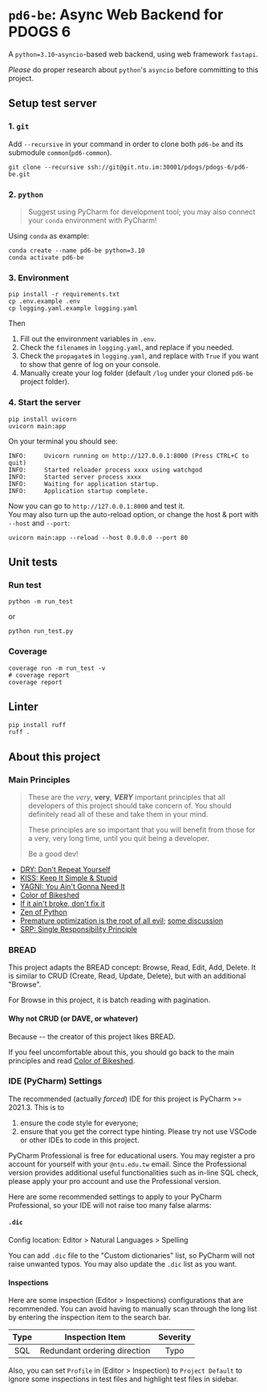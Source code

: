 # `pd6-be`: Async Web Backend for PDOGS 6

A `python=3.10`-`asyncio`-based web backend, using web framework `fastapi`.

*Please* do proper research about `python`'s `asyncio` before committing to this project.

## Setup test server

### 1. `git`
Add `--recursive` in your command in order to clone both `pd6-be` and its submodule `common`(`pd6-common`). 
```shell
git clone --recursive ssh://git@git.ntu.im:30001/pdogs/pdogs-6/pd6-be.git
```

### 2. `python`

> Suggest using PyCharm for development tool; you may also connect your `conda` environment with PyCharm!

Using `conda` as example:
```shell
conda create --name pd6-be python=3.10
conda activate pd6-be
```

### 3. Environment
```shell
pip install -r requirements.txt
cp .env.example .env
cp logging.yaml.example logging.yaml
```

Then
1. Fill out the environment variables in `.env`.
2. Check the `filename`s in `logging.yaml`, and replace if you needed.
3. Check the `propagate`s in `logging.yaml`, and replace with `True` if you want to show that genre of log on your console.
4. Manually create your log folder (default `/log` under your cloned `pd6-be` project folder).

### 4. Start the server

```shell
pip install uvicorn
uvicorn main:app
```

On your terminal you should see:

```
INFO:     Uvicorn running on http://127.0.0.1:8000 (Press CTRL+C to quit)
INFO:     Started reloader process xxxx using watchgod
INFO:     Started server process xxxx
INFO:     Waiting for application startup.
INFO:     Application startup complete.
```
Now you can go to `http://127.0.0.1:8000` and test it.  
You may also turn up the auto-reload option, or change the host & port with `--host` and `--port`:
```shell
uvicorn main:app --reload --host 0.0.0.0 --port 80
```

## Unit tests

### Run test
```shell
python -m run_test
```
or
```shell
python run_test.py
```

### Coverage

```shell
coverage run -m run_test -v
# coverage report
coverage report
```

## Linter

```shell
pip install ruff
ruff .
```


## About this project

### Main Principles

> These are the _very_, **very**, **_VERY_** important principles that all developers of this project should take concern of.
> You should definitely read all of these and take them in your mind.
> 
> These principles are so important that you will benefit from those for a very, very long time,
> until you quit being a developer.
> 
> Be a good dev!

- [DRY: Don't Repeat Yourself](https://en.wikipedia.org/wiki/Don%27t_repeat_yourself)
- [KISS: Keep It Simple & Stupid](https://en.wikipedia.org/wiki/KISS_principle)
- [YAGNI: You Ain't Gonna Need It](https://en.wikipedia.org/wiki/You_aren%27t_gonna_need_it)
- [Color of Bikeshed](https://bikeshed.com/)
- [If it ain't broke, don't fix it](https://en.wikipedia.org/wiki/Bert_Lance#If_it_ain't_broke,_don't_fix_it)
- [Zen of Python](https://www.python.org/dev/peps/pep-0020/)
- [Premature optimization is the root of all evil](https://en.wikiquote.org/wiki/Donald_Knuth#Computer_Programming_as_an_Art_(1974));
  [some discussion](https://softwareengineering.stackexchange.com/questions/80084/is-premature-optimization-really-the-root-of-all-evil)
- [SRP: Single Responsibility Principle](https://en.wikipedia.org/wiki/Single-responsibility_principle)

### BREAD
This project adapts the BREAD concept: Browse, Read, Edit, Add, Delete.
It is similar to CRUD (Create, Read, Update, Delete), but with an additional "Browse".  

For Browse in this project, it is batch reading with pagination.

#### Why not CRUD (or DAVE, or whatever)
Because -- the creator of this project likes BREAD.

If you feel uncomfortable about this, you should go back to the main principles and read [Color of Bikeshed](https://bikeshed.com/).

### IDE (PyCharm) Settings

The recommended (actually *forced*) IDE for this project is PyCharm >= 2021.3.
This is to
1. ensure the code style for everyone; 
2. ensure that you get the correct type hinting.
Please try not use VSCode or other IDEs to code in this project.

PyCharm Professional is free for educational users. You may register a pro account for yourself with your `@ntu.edu.tw`
email. Since the Professional version provides additional useful functionalities such as in-line SQL check, please
apply your pro account and use the Professional version.

Here are some recommended settings to apply to your PyCharm Professional, so your IDE will not raise too many 
false alarms:

#### `.dic`

Config location: Editor > Natural Languages > Spelling

You can add `.dic` file to the "Custom dictionaries" list, so PyCharm will not raise unwanted typos. You may also update
the `.dic` list as you want.

#### Inspections

Here are some inspection (Editor > Inspections) configurations that are recommended. You can avoid having to manually 
scan through the long list by entering the inspection item to the search bar.

| Type |       Inspection Item        | Severity |
|:----:| ---------------------------- |:--------:|
| SQL  | Redundant ordering direction |   Typo   |

Also, you can set `Profile` in (Editor > Inspection) to `Project Default` to ignore some inspections in test files 
and highlight test files in sidebar.
